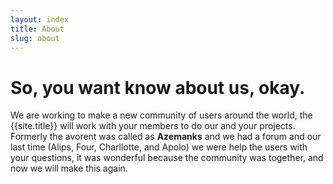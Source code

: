 ```yaml
---
layout: index
title: About
slug: about
---
```


# So, you want know about us, okay.

We are working to make a  new community of users around the world, the {{site.title}} will work with your
members to do our and your projects. Formerly the avorent was called as __Azemanks__ and we had a
forum and our last time (Alips, Four, Charllotte, and Apolo) we were help the users with
 your questions, it was wonderful because the community was together, and now we will make this again.
